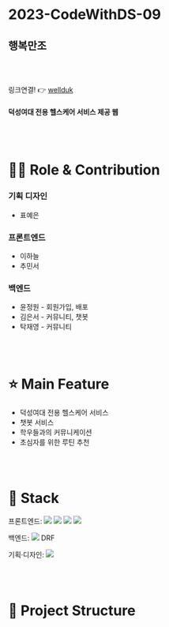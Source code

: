 # 2023-CodeWithDS-09
## 행복만조
<br><br>

링크연결! 👉 [wellduk](https://wellduk.vercel.app/)

#### 덕성여대 전용 헬스케어 서비스 제공 웹

<br><br>
# 👨‍💻 Role & Contribution

### 기획 디자인
<ul>
  <li>표예은</li>
</ul>


### 프론트엔드

<ul>
  <li>이하늘</li>
  <li>추민서</li>


</ul>

### 백엔드

<ul>
  <li>윤정원 - 회원가입, 배포</li>
  <li>김은서 - 커뮤니티, 챗봇</li>
  <li>탁재영 - 커뮤니티</li>

  
  
</ul>

<br><br>

# ⭐ Main Feature

<ul>
  <li>덕성여대 전용 헬스케어 서비스</li>
  <li>챗봇 서비스</li>
  <li>학우들과의 커뮤니케이션</li>
  <li>초심자를 위한 루틴 추천</li>
  
</ul>


<br><br>
  
# 🔧 Stack
  <span>프론트엔드: </span> <img src="https://img.shields.io/badge/html-E34F26?style=for-the-badge&logo=html5&logoColor=white"> <img src="https://img.shields.io/badge/css-1572B6?style=for-the-badge&logo=css3&logoColor=white"> <img src="https://img.shields.io/badge/javascript-F7DF1E?style=for-the-badge&logo=javascript&logoColor=black">  <img src="https://img.shields.io/badge/react-61DAFB?style=for-the-badge&logo=react&logoColor=black"> 

  <span>백엔드: </span><img src="https://img.shields.io/badge/python-3776AB?style=for-the-badge&logo=python&logoColor=white">  DRF

  <span>기획·디자인: </span> <img src="https://img.shields.io/badge/figma-F24E1E?style=for-the-badge&logo=figma&logoColor=white">

<br><br>

# 📂 Project Structure




<br><br>
  

  

